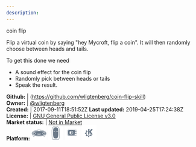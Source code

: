 ```yaml
---
description: 
---
```

coin flip

Flip a virtual coin by saying "hey Mycroft, flip a coin".
It will then randomly choose between heads and tails.

To get this done we need
- A sound effect for the coin flip
- Randomly pick between heads or tails
- Speak the result.

**Github:** | (https://github.com/wligtenberg/coin-flip-skill)  
**Owner:** | [@wligtenberg](https://github.com/wligtenberg)  
**Created:** | 2017-09-11T18:51:52Z  **Last updated:** 2019-04-25T17:24:38Z  
**License:** | [GNU General Public License v3.0](https://api.github.com/licenses/gpl-3.0)  
**Market status:** | [Not in Market](https://market.mycroft.ai/skill/)  
**Platform:**   ![](.gitbook/assets/mark-1-icon.png)  ![](.gitbook/assets/mark-2-icon.png)  ![](.gitbook/assets/picroft-icon.png)  ![](.gitbook/assets/kde.png)   
